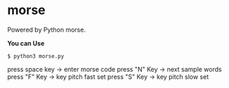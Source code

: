 # morse
Powered by Python morse. 

**You can Use** 

```$ python3 morse.py```  

press space key -> enter morse code
press "N" Key   -> next sample words
press "F" Key   -> key pitch fast set 
press "S" Key   -> key pitch slow set
